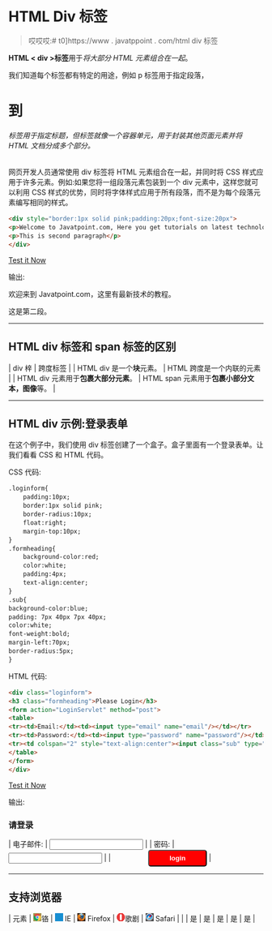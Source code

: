 # HTML Div 标签

> 哎哎哎:# t0]https://www . javatppoint . com/html div 标签

**HTML < div >标签**用于*将大部分 HTML 元素组合在一起*。

我们知道每个标签都有特定的用途，例如 p 标签用于指定段落，

# 到

###### 标签用于指定标题，但标签就像一个容器单元，用于封装其他页面元素并将 HTML 文档分成多个部分。

网页开发人员通常使用 div 标签将 HTML 元素组合在一起，并同时将 CSS 样式应用于许多元素。例如:如果您将一组段落元素包装到一个 div 元素中，这样您就可以利用 CSS 样式的优势，同时将字体样式应用于所有段落，而不是为每个段落元素编写相同的样式。

```html
<div style="border:1px solid pink;padding:20px;font-size:20px">
<p>Welcome to Javatpoint.com, Here you get tutorials on latest technologies.</p>
<p>This is second paragraph</p>
</div>

```

[Test it Now](https://www.javatpoint.com/oprweb/test.jsp?filename=htmldivtag1)

输出:

欢迎来到 Javatpoint.com，这里有最新技术的教程。

这是第二段。

* * *

## HTML div 标签和 span 标签的区别

| div 梓 | 跨度标签 |
| HTML div 是一个**块**元素。 | HTML 跨度是一个内联的元素 |
| HTML div 元素用于**包裹大部分元素**。 | HTML span 元素用于**包裹小部分文本，图像**等。 |

* * *

## HTML div 示例:登录表单

在这个例子中，我们使用 div 标签创建了一个盒子。盒子里面有一个登录表单。让我们看看 CSS 和 HTML 代码。

CSS 代码:

```html
.loginform{
	padding:10px;
	border:1px solid pink;
	border-radius:10px;
	float:right;
	margin-top:10px;
}
.formheading{
	background-color:red;
	color:white;
	padding:4px;
	text-align:center;
}
.sub{
background-color:blue;
padding: 7px 40px 7px 40px;
color:white;
font-weight:bold;
margin-left:70px;
border-radius:5px;
}

```

HTML 代码:

```html
<div class="loginform">
<h3 class="formheading">Please Login</h3>
<form action="LoginServlet" method="post">
<table>
<tr><td>Email:</td><td><input type="email" name="email"/></td></tr>
<tr><td>Password:</td><td><input type="password" name="password"/></td></tr>
<tr><td colspan="2" style="text-align:center"><input class="sub" type="submit" value="login"/></td></tr>
</table>
</form>
</div>

```

[Test it Now](https://www.javatpoint.com/oprweb/test.jsp?filename=htmldivtag2)

输出:

### 请登录

<form action="LoginServlet" method="post">

| 电子邮件: | <input type="email" name="email"> |
| 密码: | <input type="password" name="password"> |
| <input style="background-color:red;padding: 7px 40px 7px 40px;color:white;font-weight:bold;margin-left:70px;border-radius:5px;" class="sub" type="submit" value="login"> |

</form>

* * *

## 支持浏览器

| 元素 | ![chrome browser](img/4fbdc93dc2016c5049ed108e7318df19.png)铬 | ![ie browser](img/83dd23df1fe8373fd5bf054b2c1dd88b.png) IE | ![firefox browser](img/4f001fff393888a8a807ed29b28145d1.png) Firefox | ![opera browser](img/6cad4a592cc69a052056a0577b4aac65.png)歌剧 | ![safari browser](img/a0f6a9711a92203c5dc5c127fe9c9fca.png) Safari |
|  | 是 | 是 | 是 | 是 | 是 |